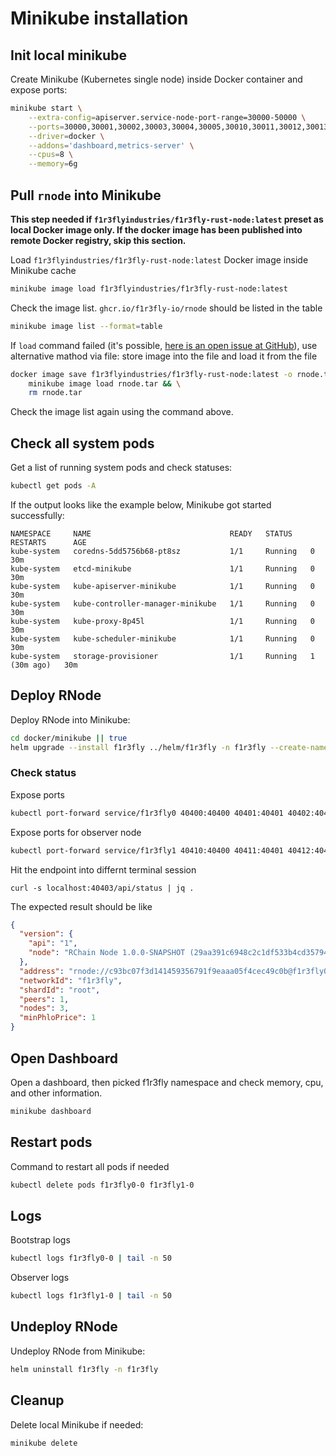 # Minikube installation

## Init local minikube
Create Minikube (Kubernetes single node) inside Docker container and expose ports:
```sh
minikube start \
    --extra-config=apiserver.service-node-port-range=30000-50000 \
    --ports=30000,30001,30002,30003,30004,30005,30010,30011,30012,30013,30014,30015,30016,30017,30018,30019,30020,30021,30022,30023,30024,30025,30026,30027,30028,30029,30030,30031,30032,30033,30034,30035,30036,30037,30038,30039,30040,30041,30042,30043,30044,30045 \
    --driver=docker \
    --addons='dashboard,metrics-server' \
    --cpus=8 \
    --memory=6g
```

## Pull `rnode` into Minikube
**This step needed if `f1r3flyindustries/f1r3fly-rust-node:latest` preset as local Docker image only. If the docker image has been published into remote Docker registry, skip this section.**

Load `f1r3flyindustries/f1r3fly-rust-node:latest` Docker image inside Minikube cache
```sh
minikube image load f1r3flyindustries/f1r3fly-rust-node:latest
```
Check the image list. `ghcr.io/f1r3fly-io/rnode` should be listed in the table
```sh
minikube image list --format=table
```
If `load` command failed (it's possible, [here is an open issue at GitHub](https://github.com/kubernetes/minikube/issues/18021)), use alternative mathod via file: store image into the file and load it from the file
```sh
docker image save f1r3flyindustries/f1r3fly-rust-node:latest -o rnode.tar && \
    minikube image load rnode.tar && \
    rm rnode.tar
```
Check the image list again using the command above.
## Check all system pods
Get a list of running system pods and check statuses:
```sh
kubectl get pods -A
```
If the output looks like the example below, Minikube got started successfully:
```
NAMESPACE     NAME                               READY   STATUS    RESTARTS      AGE
kube-system   coredns-5dd5756b68-pt8sz           1/1     Running   0             30m
kube-system   etcd-minikube                      1/1     Running   0             30m
kube-system   kube-apiserver-minikube            1/1     Running   0             30m
kube-system   kube-controller-manager-minikube   1/1     Running   0             30m
kube-system   kube-proxy-8p45l                   1/1     Running   0             30m
kube-system   kube-scheduler-minikube            1/1     Running   0             30m
kube-system   storage-provisioner                1/1     Running   1 (30m ago)   30m
```

## Deploy RNode

Deploy RNode into Minikube:
```sh
cd docker/minikube || true
helm upgrade --install f1r3fly ../helm/f1r3fly -n f1r3fly --create-namespace -f ./minikube-values.yaml
```

### Check status
Expose ports
```sh
kubectl port-forward service/f1r3fly0 40400:40400 40401:40401 40402:40402 40403:40403 40404:40404 40405:40405 -n f1r3fly
```
Expose ports for observer node
```sh
kubectl port-forward service/f1r3fly1 40410:40400 40411:40401 40412:40402 40413:40403 40414:40404 40415:40405 -n f1r3fly
```

Hit the endpoint into differnt terminal session
```
curl -s localhost:40403/api/status | jq .
```
The expected result should be like
```json
{
  "version": {
    "api": "1",
    "node": "RChain Node 1.0.0-SNAPSHOT (29aa391c6948c2c1df533b4cd35794d65eab04b5)"
  },
  "address": "rnode://c93bc07f3d141459356791f9eaaa05f4cec49c0b@f1r3fly0-0.f1r3fly0?protocol=40400&discovery=40404",
  "networkId": "f1r3fly",
  "shardId": "root",
  "peers": 1,
  "nodes": 3,
  "minPhloPrice": 1
}
```

## Open Dashboard
Open a dashboard, then picked f1r3fly namespace and check memory, cpu, and other information.
```sh
minikube dashboard
```

## Restart pods
Command to restart all pods if needed
```sh
kubectl delete pods f1r3fly0-0 f1r3fly1-0
```

## Logs
Bootstrap logs
```sh
kubectl logs f1r3fly0-0 | tail -n 50
```
Observer logs
```sh
kubectl logs f1r3fly1-0 | tail -n 50
```

## Undeploy RNode
Undeploy RNode from Minikube:
```sh
helm uninstall f1r3fly -n f1r3fly

```

## Cleanup
Delete local Minikube if needed:
```sh
minikube delete
```
